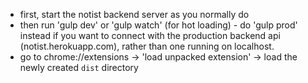 * first, start the notist backend server as you normally do
* then run 'gulp dev' or 'gulp watch' (for hot loading) - do 'gulp prod' instead if you want to connect with the production backend api (notist.herokuapp.com), rather than one running on localhost.
* go to chrome://extensions -> 'load unpacked extension' -> load the newly created `dist` directory
